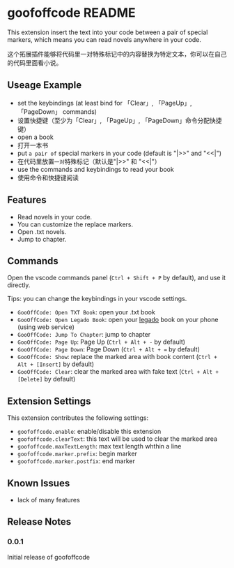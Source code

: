 # goofoffcode README

This extension insert the text into your code between a pair of special markers, which means you can read novels anywhere in your code.

这个拓展插件能够将代码里一对特殊标记中的内容替换为特定文本，你可以在自己的代码里面看小说。

## Useage Example
* set the keybindings (at least bind for 「Clear」, 「PageUp」, 「PageDown」 commands)
* 设置快捷键（至少为「Clear」, 「PageUp」, 「PageDown」命令分配快捷键）
* open a book
* 打开一本书
* put ```a pair of``` special markers in your code (default is "|>>" and "<<|")
* 在代码里放置```一对```特殊标记（默认是"|>>" 和 "<<|"）
* use the commands and keybindings to read your book
* 使用命令和快捷键阅读


## Features

* Read novels in your code.
* You can customize the replace markers. 
* Open .txt novels.
* Jump to chapter.

## Commands

Open the vscode commands panel (`Ctrl + Shift + P` by default), and use it directly.

Tips: you can change the keybindings in your vscode settings.

* `GooOffCode: Open TXT Book`: open your .txt book
* `GooOffCode: Open Legado Book`: open your [legado](https://github.com/gedoor/legado) book on your phone (using web service)
* `GooOffCode: Jump To Chapter`: jump to chapter
* `GooOffCode: Page Up`: Page Up (`Ctrl + Alt + -` by default)
* `GooOffCode: Page Down`: Page Down (`Ctrl + Alt + =` by default)
* `GooOffCode: Show`: replace the marked area with book content (`Ctrl + Alt + [Insert]` by default)
* `GooOffCode: Clear`: clear the marked area with fake text (`Ctrl + Alt + [Delete]` by default)

## Extension Settings

This extension contributes the following settings:

* `goofoffcode.enable`: enable/disable this extension
* `goofoffcode.clearText`: this text will be used to clear the marked area
* `goofoffcode.maxTextLength`: max text length whthin a line
* `goofoffcode.marker.prefix`: begin marker
* `goofoffcode.marker.postfix`: end marker

## Known Issues

* lack of many features

## Release Notes

### 0.0.1

Initial release of goofoffcode

